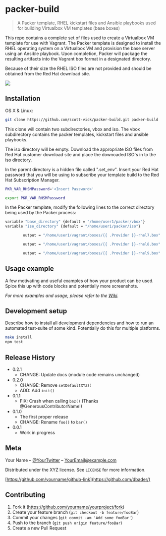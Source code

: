 # packer-build
> A Packer template, RHEL kickstart files and Ansible playbooks used for building Virtualbox VM templates (base boxes)

This repo contains a complete set of files used to create a Virtualbox VM template for use with Vagrant. The Packer template is designed to install the RHEL operating system on a Virtualbox VM and provision the base server using an Ansible playbook. Upon completion, Packer will package the resulting artifacts into the Vagrant box format in a designated directory.

Because of their size the RHEL ISO files are not provided and should be obtained from the Red Hat download site. 

![](header.png)

## Installation

OS X & Linux:

```sh
git clone https://github.com/scott-vick/packer-build.git packer-build
```

This clone will contain two subdirectories, vbox and iso. The vbox subdirectory contains the packer templates, kickstart files and ansible playbooks. 

The iso directory will be empty. Download the appropriate ISO files from Red Hat customer download site and place the downoaded ISO's in to the iso directory.

In the parent directory is a hidden file called ".set_env". Insert your Red Hat password that you will be using to subscribe your template build to the Red Hat Subscription Manager.

```sh
PKR_VAR_RHSMPassword='<Insert Password>'

export PKR_VAR_RHSMPassword
```

In the Packer template, modify the following lines to the correct directory being used by the Packer process:

```sh
variable "base_directory" {default = "/home/user1/packer/vbox"}
variable "iso_directory" {default = "/home/user1/packer/iso"}

        output = "/home/user1/vagrant/boxes/{{ .Provider }}-rhel7.box"

        output = "/home/user1/vagrant/boxes/{{ .Provider }}-rhel8.box"

        output = "/home/user1/vagrant/boxes/{{ .Provider }}-rhel9.box"

```
## Usage example

A few motivating and useful examples of how your product can be used. Spice this up with code blocks and potentially more screenshots.

_For more examples and usage, please refer to the [Wiki][wiki]._

## Development setup

Describe how to install all development dependencies and how to run an automated test-suite of some kind. Potentially do this for multiple platforms.

```sh
make install
npm test
```

## Release History

* 0.2.1
    * CHANGE: Update docs (module code remains unchanged)
* 0.2.0
    * CHANGE: Remove `setDefaultXYZ()`
    * ADD: Add `init()`
* 0.1.1
    * FIX: Crash when calling `baz()` (Thanks @GenerousContributorName!)
* 0.1.0
    * The first proper release
    * CHANGE: Rename `foo()` to `bar()`
* 0.0.1
    * Work in progress

## Meta

Your Name – [@YourTwitter](https://twitter.com/dbader_org) – YourEmail@example.com

Distributed under the XYZ license. See ``LICENSE`` for more information.

[https://github.com/yourname/github-link](https://github.com/dbader/)

## Contributing

1. Fork it (<https://github.com/yourname/yourproject/fork>)
2. Create your feature branch (`git checkout -b feature/fooBar`)
3. Commit your changes (`git commit -am 'Add some fooBar'`)
4. Push to the branch (`git push origin feature/fooBar`)
5. Create a new Pull Request

<!-- Markdown link & img dfn's -->
[npm-image]: https://img.shields.io/npm/v/datadog-metrics.svg?style=flat-square
[npm-url]: https://npmjs.org/package/datadog-metrics
[npm-downloads]: https://img.shields.io/npm/dm/datadog-metrics.svg?style=flat-square
[travis-image]: https://img.shields.io/travis/dbader/node-datadog-metrics/master.svg?style=flat-square
[travis-url]: https://travis-ci.org/dbader/node-datadog-metrics
[wiki]: https://github.com/yourname/yourproject/wiki
